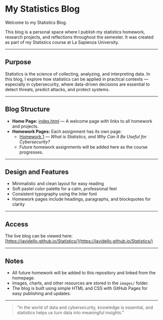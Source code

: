 # My Statistics Blog

Welcome to my Statistics Blog.

This blog is a personal space where I publish my statistics homework, research projects, and reflections throughout the semester. It was created as part of my Statistics course at La Sapienza University.

---

## Purpose

Statistics is the science of collecting, analyzing, and interpreting data. In this blog, I explore how statistics can be applied in practical contexts — especially in cybersecurity, where data-driven decisions are essential to detect threats, predict attacks, and protect systems.

---

## Blog Structure

- **Home Page:** [index.html](index.html) — A welcome page with links to all homework and projects.
- **Homework Pages:** Each assignment has its own page:
  - [Homework 1](homework1.html) — *What is Statistics, and Why Can It Be Useful for Cybersecurity?*
  - Future homework assignments will be added here as the course progresses.

---

## Design and Features

- Minimalistic and clean layout for easy reading  
- Soft pastel color palette for a calm, professional feel  
- Consistent typography using the Inter font  
- Homework pages include headings, paragraphs, and blockquotes for clarity  

---

## Access

The live blog can be viewed here:  
[https://javidello.github.io/Statistics/](https://javidello.github.io/Statistics/)  


---

## Notes

- All future homework will be added to this repository and linked from the homepage.  
- Images, charts, and other resources are stored in the `images/` folder.  
- The blog is built using simple HTML and CSS with GitHub Pages for easy publishing and updates.

---

> “In the world of data and cybersecurity, knowledge is essential, and statistics helps us turn data into meaningful insights.”
